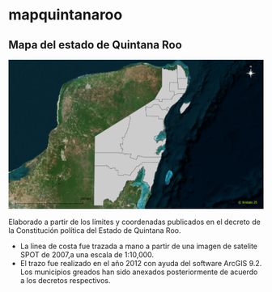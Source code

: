 # mapquintanaroo

## Mapa del estado de Quintana Roo

![Mapa](Mapa1.png)


Elaborado a partir de los límites y coordenadas publicados en el decreto de la Constitución política del Estado de Quintana Roo.
- La linea de costa fue trazada a mano a partir de una imagen de satelite SPOT de 2007,a una escala de 1:10,000. 
- El trazo fue realizado en el año 2012 con ayuda del software ArcGIS 9.2. Los municipios greados han sido anexados posteriormente de acuerdo a los decretos respectivos.
